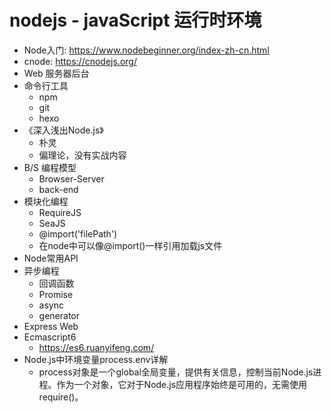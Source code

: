 # nodejs - javaScript 运行时环境
- Node入门: <https://www.nodebeginner.org/index-zh-cn.html>
- cnode: <https://cnodejs.org/>
- Web 服务器后台
- 命令行工具
    + npm
    + git
    + hexo
- 《深入浅出Node.js》
    + 朴灵
    + 偏理论，没有实战内容
- B/S 编程模型
    + Browser-Server
    + back-end
- 模块化编程
    + RequireJS
    + SeaJS
    + @import('filePath')
    + 在node中可以像@import()一样引用加载js文件
- Node常用API
- 异步编程
    + 回调函数
    + Promise
    + async
    + generator
- Express Web
- Ecmascript6
    + <https://es6.ruanyifeng.com/>
- Node.js中环境变量process.env详解
    + process对象是一个global全局变量，提供有关信息，控制当前Node.js进程。作为一个对象，它对于Node.js应用程序始终是可用的，无需使用require()。
